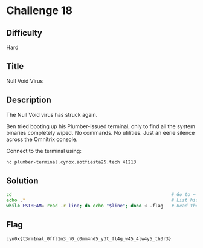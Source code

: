 # Challenge 18

## Difficulty

Hard

## Title

Null Void Virus

## Description

The Null Void virus has struck again.

Ben tried booting up his Plumber-issued terminal, only to find all the system binaries completely wiped. No commands. No utilities. Just an eerie silence across the Omnitrix console.

Connect to the terminal using:

```bash
nc plumber-terminal.cynox.aotfiesta25.tech 41213
```

## Solution

```bash
cd                                                           # Go to ~
echo .*                                                      # List hidden files
while FSTREAM= read -r line; do echo "$line"; done < .flag   # Read the `.flag` file
```

## Flag

```text
cyn0x{t3rm1nal_0ffl1n3_n0_c0mm4nd5_y3t_fl4g_w45_4lw4y5_th3r3}
```
